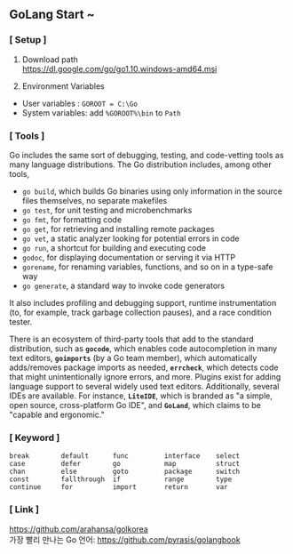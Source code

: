 ## GoLang Start ~
### [ Setup ]
1) Download path  
https://dl.google.com/go/go1.10.windows-amd64.msi

2) Environment Variables
* User variables  : ```GOROOT = C:\Go```
* System variables: add ```%GOROOT%\bin``` to ```Path```

### [ Tools ]
Go includes the same sort of debugging, testing, and code-vetting tools as many language distributions. The Go distribution includes, among other tools,  

* ```go build```, which builds Go binaries using only information in the source files themselves, no separate makefiles
* ```go test```, for unit testing and microbenchmarks
* ```go fmt```, for formatting code
* ```go get```, for retrieving and installing remote packages
* ```go vet```, a static analyzer looking for potential errors in code
* ```go run```, a shortcut for building and executing code
* ```godoc```, for displaying documentation or serving it via HTTP
* ```gorename```, for renaming variables, functions, and so on in a type-safe way
* ```go generate```, a standard way to invoke code generators

It also includes profiling and debugging support, runtime instrumentation (to, for example, track garbage collection pauses), and a race condition tester.

There is an ecosystem of third-party tools that add to the standard distribution, such as **```gocode```**, which enables code autocompletion in many text editors, **```goimports```** (by a Go team member), which automatically adds/removes package imports as needed, **```errcheck```**, which detects code that might unintentionally ignore errors, and more. Plugins exist for adding language support to several widely used text editors. Additionally, several IDEs are available. For instance, **```LiteIDE```**, which is branded as "a simple, open source, cross-platform Go IDE", and **```GoLand```**, which claims to be "capable and ergonomic."

### [ Keyword ]
```
break        default      func         interface    select
case         defer        go           map          struct
chan         else         goto         package      switch
const        fallthrough  if           range        type
continue     for          import       return       var
```
### [ Link ]
https://github.com/arahansa/golkorea  
가장 빨리 만나는 Go 언어: https://github.com/pyrasis/golangbook
